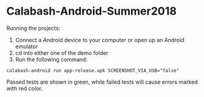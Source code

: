 # Calabash-Android-Summer2018

Running the projects: 
1. Connect a Android device to your computer or open up an Android emulator
2. cd into either one of the demo folder
3. Run the following command: 
```
calabash-android run app-release.apk SCREENSHOT_VIA_USB="false"
```

Passed tests are shown in green, while failed tests will cause errors marked with red color. 
